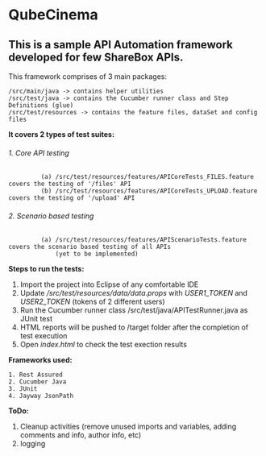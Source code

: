 # QubeCinema

## This is a sample API Automation framework developed for few ShareBox APIs. 

This framework comprises of 3 main packages:

    /src/main/java -> contains helper utilities
    /src/test/java -> contains the Cucumber runner class and Step Definitions (glue)
    /src/test/resources -> contains the feature files, dataSet and config files
    
    
**It covers 2 types of test suites:**
######     1. Core API testing
  
             (a) /src/test/resources/features/APICoreTests_FILES.feature covers the testing of '/files' API
             (b) /src/test/resources/features/APICoreTests_UPLOAD.feature covers the testing of '/upload' API
       
######     2. Scenario based testing
             (a) /src/test/resources/features/APIScenarioTests.feature covers the scenario based testing of all APIs
                 (yet to be implemented)
  
  
**Steps to run the tests:**
  1. Import the project into Eclipse of any comfortable IDE
  2. Update */src/test/resources/data/data.props* with *USER1_TOKEN* and *USER2_TOKEN* (tokens of 2 different users)
  3. Run the Cucumber runner class /src/test/java/APITestRunner.java as JUnit test
  4. HTML reports will be pushed to /target folder after the completion of test execution
  5. Open *index.html* to check the test exection results
  
  
  
 **Frameworks used:**
 
    1. Rest Assured
    2. Cucumber Java
    3. JUnit
    4. Jayway JsonPath
  
  
 
**ToDo:**
  1. Cleanup activities (remove unused imports and variables, adding comments and info, author info, etc)
  2. logging
  
    
